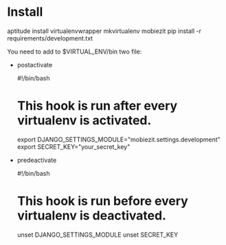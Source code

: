 Install
=======

aptitude install virtualenvwrapper
mkvirtualenv mobiezit
pip install -r requirements/development.txt

You need to add to $VIRTUAL_ENV/bin two file:

- postactivate 
    
    #!/bin/bash
    # This hook is run after every virtualenv is activated.
    export DJANGO_SETTINGS_MODULE="mobiezit.settings.development"
    export SECRET_KEY="your_secret_key"

- predeactivate

    #!/bin/bash
    # This hook is run before every virtualenv is deactivated.
    unset DJANGO_SETTINGS_MODULE
    unset SECRET_KEY


